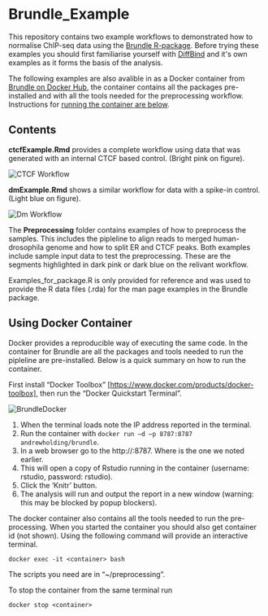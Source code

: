 # Brundle_Example

This repository contains two example workflows to demonstrated how to normalise ChIP-seq data using the [Brundle R-package](https://github.com/andrewholding/Brundle). Before trying these examples you should first familiarise yourself with [DiffBind](https://bioconductor.org/packages/release/bioc/html/DiffBind.html)
and it's own examples as it forms the basis of the analysis.

The following examples are also avalible in as a Docker container from [Brundle on Docker Hub](https://hub.docker.com/r/andrewholding/brundle/), the container contains all the packages pre-installed and with all the tools needed for the preprocessing workflow. Instructions for [running the container are below](https://github.com/andrewholding/Brundle_Example/blob/master/README.md#using-docker-container).

## Contents

**ctcfExample.Rmd** provides a complete workflow using data that was 
generated with an internal CTCF based control. (Bright pink on figure).

![CTCF Workflow](https://cdn.rawgit.com/andrewholding/Brundle_Example/master/images/workflow_ctcf.svg?raw=true)

**dmExample.Rmd** shows a similar workflow for data with a spike-in control. (Light blue on figure).


![Dm Workflow](https://cdn.rawgit.com/andrewholding/Brundle_Example/master/images/workflow_dm.svg?raw=true)

The **Preprocessing** folder contains examples of how to preprocess the samples. This includes
the pipleline to align reads to merged human-drosophila genome and how to split ER and CTCF peaks.
Both examples include sample input data to test the preprocessing. These are the segments highlighted 
in dark pink or dark blue on the relivant workflow. 

Examples_for_package.R is only provided for reference and was used to provide the R data files (.rda) for the
man page examples in the Brundle package.

## Using Docker Container

Docker provides a reproducible way of executing the same code. In the container for Brundle are all the packages
and tools needed to run the pipleline are pre-installed. Below is a quick summary on how to run the container.

First install “Docker Toolbox” [https://www.docker.com/products/docker-toolbox], then run the “Docker Quickstart Terminal”.

![BrundleDocker](https://cdn.rawgit.com/andrewholding/Brundle_Example/master/images/BrundleDocker.svg?raw=true)


1)	When the terminal loads note the IP address reported in the terminal.
2)	Run the container with `docker run –d –p 8787:8787  andrewholding/brundle`.
3)	In a web browser go to the http://<ip-address>:8787. Where <ip-address> is the one we noted earlier.
4)	This will open a copy of Rstudio running in the container (username: rstudio, password: rstudio).
5)	Click the ‘Knitr’ button.
6)	The analysis will run and output the report in a new window (warning: this may be blocked by popup blockers).

The docker container also contains all the tools needed to run the pre-processing. When you started the container you should also get container id (not shown). Using the following command will provide an interactive terminal.

`docker exec -it <container> bash`

The scripts you need are in “~/preprocessing”.

To stop the container from the same terminal run

`docker stop <container>`

